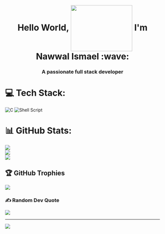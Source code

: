 <h1  align="center"> Hello World, <img width="200" height="150" align="center" src="https://github.com/arsentieva/arsentieva/blob/main/code.gif?raw=true" /> I'm Nawwal Ismael  :wave: </h1>
<h3 align="center" size="300%"><b>A passionate full stack developer </b></h3>

# 💻 Tech Stack:
![C](https://img.shields.io/badge/c-%2300599C.svg?style=for-the-badge&logo=c&logoColor=white) ![Shell Script](https://img.shields.io/badge/shell_script-%23121011.svg?style=for-the-badge&logo=gnu-bash&logoColor=white)
# 📊 GitHub Stats:
![](https://github-readme-stats.vercel.app/api?username=Newi-M&theme=dark&hide_border=false&include_all_commits=false&count_private=false)<br/>
![](https://github-readme-streak-stats.herokuapp.com/?user=Newi-M&theme=dark&hide_border=false)<br/>
![](https://github-readme-stats.vercel.app/api/top-langs/?username=Newi-M&theme=dark&hide_border=false&include_all_commits=false&count_private=false&layout=compact)

## 🏆 GitHub Trophies
![](https://github-profile-trophy.vercel.app/?username=Newi-M&theme=radical&no-frame=false&no-bg=true&margin-w=4)

### ✍️ Random Dev Quote
![](https://quotes-github-readme.vercel.app/api?type=horizontal&theme=radical)

---
[![](https://visitcount.itsvg.in/api?id=Newi-M&icon=0&color=0)](https://visitcount.itsvg.in)

<!-- Proudly created with GPRM ( https://gprm.itsvg.in ) -->
